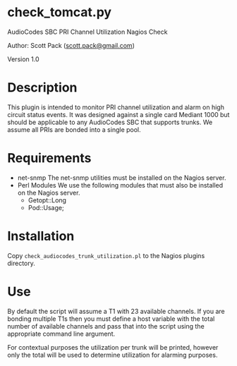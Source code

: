 check_tomcat.py
===============
AudioCodes SBC PRI Channel Utilization Nagios Check

Author: Scott Pack (scott.pack@gmail.com)

Version 1.0

Description
===========
This plugin is intended to monitor PRI channel utilization and alarm on high circuit
status events. It was designed against a single card Mediant 1000 but should be
applicable to any AudioCodes SBC that supports trunks. We assume all PRIs are
bonded into a single pool.
 
Requirements
============
- net-snmp
    The net-snmp utilities must be installed on the Nagios server.
- Perl Modules
    We use the following modules that must also be installed on the Nagios server.
    - Getopt::Long
    - Pod::Usage;

Installation
============
Copy `check_audiocodes_trunk_utilization.pl` to the Nagios plugins directory.

Use
==
By default the script will assume a T1 with 23 available channels. If you are bonding
multiple T1s then you must define a host variable with the total number of available
channels and pass that into the script using the appropriate command line argument.

For contextual purposes the utilization per trunk will be printed, however only the 
total will be used to determine utilization for alarming purposes.
